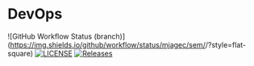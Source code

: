 # DevOps
![GitHub Workflow Status (branch)](https://img.shields.io/github/workflow/status/mjagec/sem/<action name taken from main.yml>/<branch>?style=flat-square)
[![LICENSE](https://img.shields.io/github/license/mjagec/devops.svg?style=flat-square)](https://github.com/mjagec/devops/blob/master/LICENSE)
[![Releases](https://img.shields.io/github/release/mjagec/sem/all.svg?style=flat-square)](https://github.com/mjagec/sem/releases)